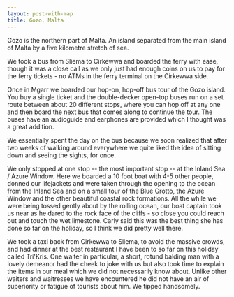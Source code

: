 ```yaml
---
layout: post-with-map
title: Gozo, Malta
---
```


Gozo is the northern part of Malta. An island separated from the main island of Malta by a five kilometre stretch of sea.

We took a bus from Sliema to Cirkewwa and boarded the ferry with ease, though it was a close call as we only just had enough coins on us to pay for the ferry tickets - no ATMs in the ferry terminal on the Cirkewwa side.

Once in Mgarr we boarded our hop-on, hop-off bus tour of the Gozo island. You buy a single ticket and the double-decker open-top buses run on a set route between about 20 different stops, where you can hop off at any one and then board the next bus that comes along to continue the tour. The buses have an audioguide and earphones are provided which I thought was a great addition.

We essentially spent the day on the bus because we soon realized that after two weeks of walking around everywhere we quite liked the idea of sitting down and seeing the sights, for once.

We only stopped at one stop -- the most important stop -- at the Inland Sea / Azure Window. Here we boarded a 10 foot boat with 4-5 other people, donned our lifejackets and were taken through the opening to the ocean from the Inland Sea and on a small tour of the Blue Grotto, the Azure Window and the other beautiful coastal rock formations. All the while we were being tossed gently about by the rolling ocean, our boat captain took us near as he dared to the rock face of the cliffs - so close you could reach out and touch the wet limestone. Carly said this was the best thing she has done so far on the holiday, so I think we did pretty well there. 

We took a taxi back from Cirkewwa to Sliema, to avoid the massive crowds, and had dinner at the best restaurant I have been to so far on this holiday called Tri'Kris. One waiter in particular, a short, rotund balding man with a lovely demeanor had the cheek to joke with us but also took time to explain the items in our meal which we did not necessarily know about. Unlike other waiters and waitresses we have encountered he did not have an air of superiority or fatigue of tourists about him. We tipped handsomely.